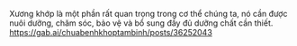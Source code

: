Xương khớp là một phần rất quan trọng trong cơ thể chúng ta, nó cần được nuôi dưỡng, chăm sóc, bảo vệ và bổ sung đầy đủ dưỡng chất cần thiết.
https://gab.ai/chuabenhkhoptambinh/posts/36252043

